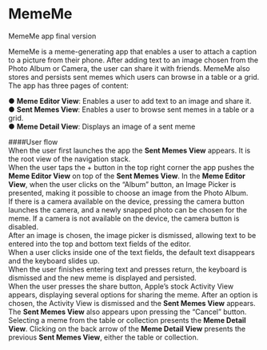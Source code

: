# MemeMe
MemeMe app final version

MemeMe is a meme-generating app that enables a user to attach a caption to a picture from their phone. After adding text to an image chosen from the Photo Album or Camera, the user can share it with friends. MemeMe also stores and persists sent memes which users can browse in a table or a grid.
The app has three pages of content:      
  
● **Meme Editor View**: Enables a user to add text to an image and share it.  
● **Sent Memes View**: Enables a user to browse sent memes in a table or a grid.  
● **Meme Detail View**: Displays an image of a sent meme  

####User flow  
When the user first launches the app the **Sent Memes View** appears. It is the root view of the navigation stack.   
When the user taps the + button in the top right corner the app pushes the **Meme Editor View** on top of the **Sent Memes View**.
In the **Meme Editor View**, when the user clicks on the “Album” button, an Image Picker is presented, making it possible to choose an image from the Photo Album.  
If there is a camera available on the device, pressing the camera button launches the camera, and a newly snapped photo can be chosen for the meme. If a camera is not available on the device, the camera button is disabled.  
After an image is chosen, the image picker is dismissed, allowing text to be entered into the top and bottom text fields of the editor.  
When a user clicks inside one of the text fields, the default text disappears and the keyboard slides up.  
When the user finishes entering text and presses return, the keyboard is dismissed and the new meme is displayed and persisted.  
When the user presses the share button, Apple’s stock Activity View appears, displaying several options for sharing the meme. After an option is chosen, the Activity View is dismissed and the **Sent Memes View** appears. The **Sent Memes View** also appears upon pressing the “Cancel” button.  
Selecting a meme from the table or collection presents the **Meme Detail View**. Clicking on the  back arrow of the **Meme Detail View** presents the previous **Sent Memes View**, either the table or collection.  

